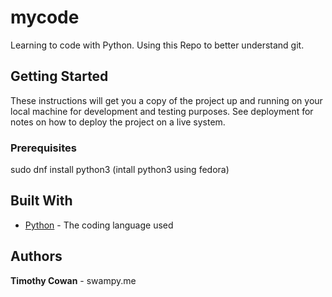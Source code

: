 # mycode

Learning to code with Python. Using this Repo to better understand git.

## Getting Started

These instructions will get you a copy of the project up and running on your local machine
for development and testing purposes. See deployment for notes on how to deploy the project
on a live system.

### Prerequisites

sudo dnf install python3 (intall python3 using fedora)

## Built With

* [Python](https://www.python.org/) - The coding language used

## Authors

**Timothy Cowan** - swampy.me
